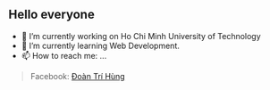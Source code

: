 ## Hello everyone

<!--
**hungdt31/hungdt31** is a ✨ _special_ ✨ repository because its `README.md` (this file) appears on your GitHub profile.

Here are some ideas to get you started:

- 🔭 I’m currently working on ...
- 🌱 I’m currently learning ...
- 👯 I’m looking to collaborate on ...
- 🤔 I’m looking for help with ...
- 💬 Ask me about ...
- 📫 How to reach me: ...
- 😄 Pronouns: ...
- ⚡ Fun fact: ...

-->
- 🔭 I’m currently working on Ho Chi Minh University of Technology
- 🌱 I’m currently learning Web Development.
- 📫 How to reach me: ...
> Facebook: [Đoàn Trí Hùng](https://www.facebook.com/profile.php?id=100026377400074)
